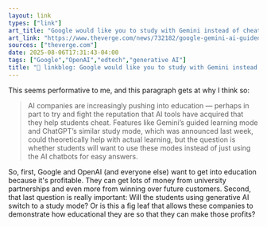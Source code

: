 ```yaml
---
layout: link
types: ["link"]
art_title: "Google would like you to study with Gemini instead of cheat with it"
art_link: "https://www.theverge.com/news/732182/google-gemini-ai-guided-learning-education"
sources: ["theverge.com"]
date: 2025-08-06T17:31:43-04:00
tags: ["Google","OpenAI","edtech","generative AI"]
title: "🔗 linkblog: Google would like you to study with Gemini instead of cheat with it"
---
```

This seems performative to me, and this paragraph gets at why I think so:

> AI companies are increasingly pushing into education — perhaps in part to try and fight the reputation that AI tools have acquired that they help students cheat. Features like Gemini’s guided learning mode and ChatGPT’s similar study mode, which was announced last week, could theoretically help with actual learning, but the question is whether students will want to use these modes instead of just using the AI chatbots for easy answers. 

So, first, Google and OpenAI (and everyone else) want to get into education because it's profitable. They can get lots of money from university partnerships and even more from winning over future customers. Second, that last question is really important: Will the students using generative AI switch to a study mode? Or is this a fig leaf that allows these companies to demonstrate how educational they are so that they can make those profits?